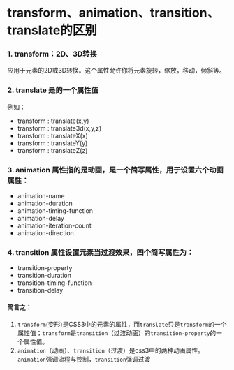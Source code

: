 # transform、animation、transition、translate的区别

### 1. transform：2D、3D转换
应用于元素的2D或3D转换。这个属性允许你将元素旋转，缩放，移动，倾斜等。

### 2. translate 是的一个属性值
例如：
- transform : translate(x,y)
- transform : translate3d(x,y,z)
- transform : translateX(x)
- transform : translateY(y)
- transform : translateZ(z)

### 3. animation  属性指的是动画，是一个简写属性，用于设置六个动画属性：
+ animation-name
+ animation-duration
+ animation-timing-function
+ animation-delay
+ animation-iteration-count
+ animation-direction
### 4. transition 属性设置元素当过渡效果，四个简写属性为：
* transition-property
* transition-duration
* transition-timing-function
* transition-delay

#### 简言之：
1. `transform`(变形)是CSS3中的元素的属性，而`translate`只是`transform`的一个属性值；`transform`是`transition`（过渡动画）的`transition-property`的一个属性值。　
2. `animation`（动画）、`transition`（过渡）是css3中的两种动画属性。`animation`强调流程与控制，`transition`强调过渡
